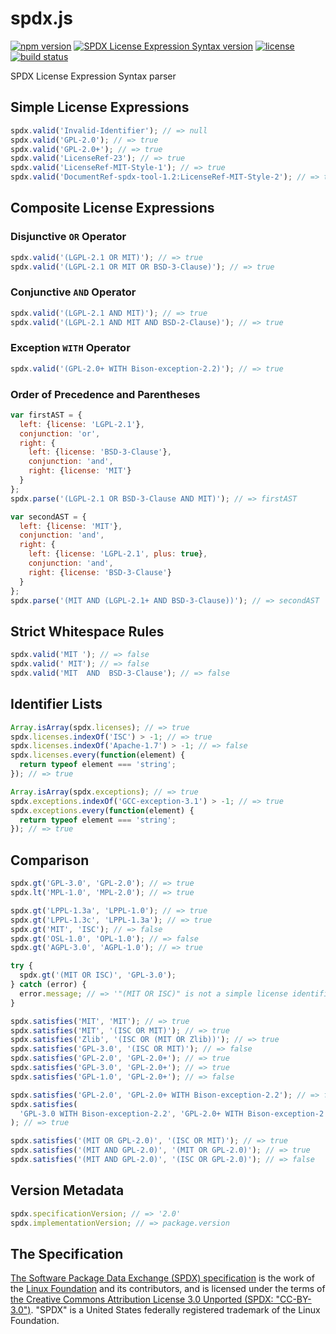 spdx.js
=======

[![npm version](https://img.shields.io/npm/v/spdx.svg)](https://www.npmjs.com/package/spdx)
[![SPDX License Expression Syntax version](https://img.shields.io/badge/SPDX-2.0-blue.svg)](http://spdx.org/SPDX-specifications/spdx-version-2.0)
[![license](https://img.shields.io/badge/license-Apache--2.0-303284.svg)](http://www.apache.org/licenses/LICENSE-2.0)
[![build status](https://img.shields.io/travis/kemitchell/spdx.js.svg)](http://travis-ci.org/kemitchell/spdx.js)

SPDX License Expression Syntax parser

<!--js
  // The fenced code blocks below are run as tests with `jsmd`.
  // The following `require` call brings the module.
  // Use `require ('spdx')` in your own code.
  var spdx = require('./');
  var package = require('./package.json');
-->

Simple License Expressions
--------------------------
```js
spdx.valid('Invalid-Identifier'); // => null
spdx.valid('GPL-2.0'); // => true
spdx.valid('GPL-2.0+'); // => true
spdx.valid('LicenseRef-23'); // => true
spdx.valid('LicenseRef-MIT-Style-1'); // => true
spdx.valid('DocumentRef-spdx-tool-1.2:LicenseRef-MIT-Style-2'); // => true
```

Composite License Expressions
-----------------------------

### Disjunctive `OR` Operator
```js
spdx.valid('(LGPL-2.1 OR MIT)'); // => true
spdx.valid('(LGPL-2.1 OR MIT OR BSD-3-Clause)'); // => true
```

### Conjunctive `AND` Operator
```js
spdx.valid('(LGPL-2.1 AND MIT)'); // => true
spdx.valid('(LGPL-2.1 AND MIT AND BSD-2-Clause)'); // => true
```

### Exception `WITH` Operator
```js
spdx.valid('(GPL-2.0+ WITH Bison-exception-2.2)'); // => true
```

### Order of Precedence and Parentheses
```js
var firstAST = {
  left: {license: 'LGPL-2.1'},
  conjunction: 'or',
  right: {
    left: {license: 'BSD-3-Clause'},
    conjunction: 'and',
    right: {license: 'MIT'}
  }
};
spdx.parse('(LGPL-2.1 OR BSD-3-Clause AND MIT)'); // => firstAST

var secondAST = {
  left: {license: 'MIT'},
  conjunction: 'and',
  right: {
    left: {license: 'LGPL-2.1', plus: true},
    conjunction: 'and',
    right: {license: 'BSD-3-Clause'}
  }
};
spdx.parse('(MIT AND (LGPL-2.1+ AND BSD-3-Clause))'); // => secondAST
```

Strict Whitespace Rules
-----------------------
```js
spdx.valid('MIT '); // => false
spdx.valid(' MIT'); // => false
spdx.valid('MIT  AND  BSD-3-Clause'); // => false
```

Identifier Lists
----------------
```js
Array.isArray(spdx.licenses); // => true
spdx.licenses.indexOf('ISC') > -1; // => true
spdx.licenses.indexOf('Apache-1.7') > -1; // => false
spdx.licenses.every(function(element) {
  return typeof element === 'string';
}); // => true

Array.isArray(spdx.exceptions); // => true
spdx.exceptions.indexOf('GCC-exception-3.1') > -1; // => true
spdx.exceptions.every(function(element) {
  return typeof element === 'string';
}); // => true
```

Comparison
----------
```js
spdx.gt('GPL-3.0', 'GPL-2.0'); // => true
spdx.lt('MPL-1.0', 'MPL-2.0'); // => true

spdx.gt('LPPL-1.3a', 'LPPL-1.0'); // => true
spdx.gt('LPPL-1.3c', 'LPPL-1.3a'); // => true
spdx.gt('MIT', 'ISC'); // => false
spdx.gt('OSL-1.0', 'OPL-1.0'); // => false
spdx.gt('AGPL-3.0', 'AGPL-1.0'); // => true

try {
  spdx.gt('(MIT OR ISC)', 'GPL-3.0');
} catch (error) {
  error.message; // => '"(MIT OR ISC)" is not a simple license identifier'
}

spdx.satisfies('MIT', 'MIT'); // => true
spdx.satisfies('MIT', '(ISC OR MIT)'); // => true
spdx.satisfies('Zlib', '(ISC OR (MIT OR Zlib))'); // => true
spdx.satisfies('GPL-3.0', '(ISC OR MIT)'); // => false
spdx.satisfies('GPL-2.0', 'GPL-2.0+'); // => true
spdx.satisfies('GPL-3.0', 'GPL-2.0+'); // => true
spdx.satisfies('GPL-1.0', 'GPL-2.0+'); // => false

spdx.satisfies('GPL-2.0', 'GPL-2.0+ WITH Bison-exception-2.2'); // => false
spdx.satisfies(
  'GPL-3.0 WITH Bison-exception-2.2', 'GPL-2.0+ WITH Bison-exception-2.2'
); // => true

spdx.satisfies('(MIT OR GPL-2.0)', '(ISC OR MIT)'); // => true
spdx.satisfies('(MIT AND GPL-2.0)', '(MIT OR GPL-2.0)'); // => true
spdx.satisfies('(MIT AND GPL-2.0)', '(ISC OR GPL-2.0)'); // => false
```

Version Metadata
----------------
```js
spdx.specificationVersion; // => '2.0'
spdx.implementationVersion; // => package.version
```

The Specification
-----------------
[The Software Package Data Exchange (SPDX) specification](http://spdx.org) is the work of the [Linux Foundation](http://www.linuxfoundation.org) and its contributors, and is licensed under the terms of [the Creative Commons Attribution License 3.0 Unported (SPDX: "CC-BY-3.0")](http://spdx.org/licenses/CC-BY-3.0). "SPDX" is a United States federally registered trademark of the Linux Foundation.
